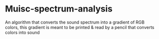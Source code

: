 # Muisc-spectrum-analysis
An algorithm that converts the sound spectrum into a gradient of RGB colors, this gradient is meant to be printed &amp; read by a pencil that converts colors into sound
